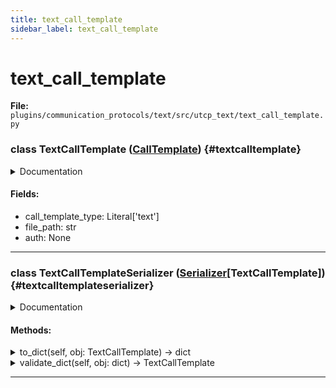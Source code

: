 ```yaml
---
title: text_call_template
sidebar_label: text_call_template
---
```


# text_call_template

**File:** `plugins/communication_protocols/text/src/utcp_text/text_call_template.py`

### class TextCallTemplate ([CallTemplate](./../../../../../core/utcp/data/call_template.md#calltemplate)) {#textcalltemplate}

<details>
<summary>Documentation</summary>

Call template for text file-based manuals and tools.

Reads UTCP manuals or tool definitions from local JSON/YAML files. Useful for
static tool configurations or environments where manuals are distributed as files.


**Attributes**

- **`call_template_type`**: Always "text" for text file call templates.
- **`file_path`**: Path to the file containing the UTCP manual or tool definitions.
- **`auth`**: Always None - text call templates don't support authentication.
</details>

#### Fields:

- call_template_type: Literal['text']
- file_path: str
- auth: None

---

### class TextCallTemplateSerializer ([Serializer](./../../../../../core/utcp/interfaces/serializer.md#serializer)[TextCallTemplate]) {#textcalltemplateserializer}

<details>
<summary>Documentation</summary>

[Serializer](./../../../../../core/utcp/interfaces/serializer.md#serializer) for TextCallTemplate.
</details>

#### Methods:

<details>
<summary>to_dict(self, obj: TextCallTemplate) -> dict</summary>

Convert a TextCallTemplate to a dictionary.
</details>

<details>
<summary>validate_dict(self, obj: dict) -> TextCallTemplate</summary>

Validate and convert a dictionary to a TextCallTemplate.
</details>

---
